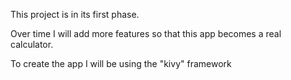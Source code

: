 This project is in its first phase.

Over time I will add more features so that this app becomes a real calculator.

To create the app I will be using the "kivy" framework
